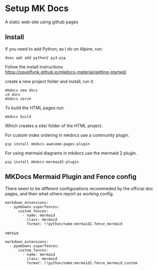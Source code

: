 # Setup MK Docs
A static web-site using github pages

## Install
If you need to add Python, as I do on Alpine, run:
```
doas apk add python2 py3-pip
```
Follow the install instructions  
https://squidfunk.github.io/mkdocs-material/getting-started/   
  
create a new project folder and install, run it.  
```
mkdocs new docs
cd docs
mkdocs serve
```

To build the HTML pages run:
```
mkdocs build
```
Which creates a site/ folder of the HTML project.   

For custom index ordering in mkdocs use a community plugin.  
```
pip install mkdocs-awesome-pages-plugin
```
For using mermaid diagrams in mkdocs use the mermaid 2 plugin.  
```
pip install mkdocs-mermaid2-plugin
```

## MKDocs Mermaid Plugin and Fence config
There seem to be different configurations recommeded by the official doc pages, and then what others report as working config.  
```
markdown_extensions:
  - pymdownx.superfences:
      custom_fences:
        - name: mermaid
          class: mermaid
          format: !!python/name:mermaid2.fence_mermaid
```
versus  
```
markdown_extensions:
  - pymdownx.superfences:
      custom_fences:
        - name: mermaid
          class: mermaid
          format: !!python/name:mermaid2.fence_mermaid_custom
```